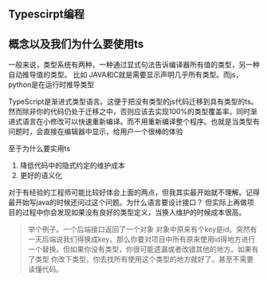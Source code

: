 Typescirpt编程
---

## 概念以及我们为什么要使用ts
一般来说，类型系统有两种，一种通过显式句法告诉编译器所有值的类型，另一种自动推导值的类型。
比如 JAVA和C就是需要显示声明几乎所有类型。而js，python是在运行时推导类型

TypeScript是渐进式类型语言。这便于把没有类型的js代码迁移到具有类型的ts。然而除非你的代码仍处于迁移之中，否则应该去实现100%的类型覆盖率。同时渐进式语言在小修改可以快速重新编译。而不用重新编译整个程序。也就是当类型有问题时，会直接在编辑器中显示，给用户一个很棒的体验

至于为什么要实用ts
1. 降低代码中的隐式约定的维护成本
2. 更好的语义化

对于有经验的工程师可能比较好体会上面的两点，但我其实最开始就不理解。记得最开始写java的时候还问过这个问题。为什么语言要设计接口？
但实际上再做项目的过程中你会发现如果没有良好的类型定义，当换人维护的时候成本很高。
> 举个例子。一个后端接口返回了一个对象 对象中原来有个key是id。突然有一天后端说我们得换成key。那么你要对项目中所有原来使用id得地方进行一个替换。但如果你没有类型，你很可能遗漏或者改错其他的地方。如果有了类型 你改下类型，你去找所有使用这个类型的地方就好了。甚至不需要读懂代码。

